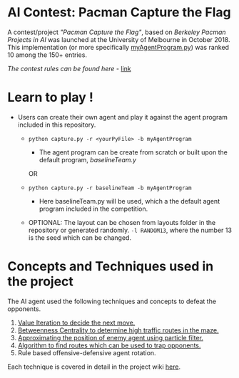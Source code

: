 # AI Contest: Pacman Capture the Flag #

A contest/project *"Pacman Capture the Flag"*, based on *Berkeley Pacman Projects in AI* was launched at the University of Melbourne in October 2018. This implementation (or more specifically [myAgentProgram.py](https://github.com/anubhav-cs/Machine-Learning-and-AI/blob/master/pacman-AI/myAgentProgram.py)) was ranked 10 among the 150+ entries.

*The contest rules can be found here -* [link](http://ai.berkeley.edu/contest.html)

# Learn to play ! #

* Users can create their own agent and play it against the agent program included in this repository.

  * `python capture.py -r <yourPyFile> -b myAgentProgram`
    * The agent program can be create from scratch or built upon the default program, *baselineTeam.y*

    OR

  * `python capture.py -r baselineTeam -b myAgentProgram`

    * Here baselineTeam.py will be used, which a the default agent program included in the competition.
  * OPTIONAL: The layout can be chosen from layouts folder in the repository or generated randomly. `-l RANDOM13`, where the number 13 is the seed which can be changed.


# Concepts and Techniques used in the project #

The AI agent used the following techniques and concepts to defeat the opponents.

1. [Value Iteration to decide the next move.](https://github.com/anubhav-cs/Machine-Learning-and-AI/wiki/Value-Iteration)
2. [Betweenness Centrality to determine high traffic routes in the maze.](https://github.com/anubhav-cs/Machine-Learning-and-AI/wiki/Predicting-most-likely-path-using-betweenness-centrality)
3. [Approximating the position of enemy agent using particle filter.](https://github.com/anubhav-cs/Machine-Learning-and-AI/wiki/Particle-Filter)
4. [Algorithm to find routes which can be used to trap opponents.](https://github.com/anubhav-cs/Machine-Learning-and-AI/wiki/Trap-point-finder)
5. Rule based offensive-defensive agent rotation.

Each technique is covered in detail in the project wiki [here](https://github.com/anubhav-cs/Machine-Learning-and-AI/wiki).

